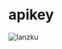 # apikey
<p align=left>
<img  alt=lanzku  src=https://user-images.githubusercontent.com/76142260/110571814-2708dd00-8193-11eb-8ae5-6cfa612106cb.png >
<a href=github.com/lanzku278 />
  </img>
  </p>
